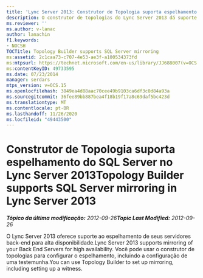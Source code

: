 ```yaml
---
title: 'Lync Server 2013: Construtor de Topologia suporta espelhamento do SQL Server'
description: O construtor de topologias do Lync Server 2013 dá suporte ao espelhamento do SQL Server.
ms.reviewer: ''
ms.author: v-lanac
author: lanachin
f1.keywords:
- NOCSH
TOCTitle: Topology Builder supports SQL Server mirroring
ms:assetid: 2c1caa73-c707-4e53-ae3f-a100534373fd
ms:mtpsurl: https://technet.microsoft.com/en-us/library/JJ688007(v=OCS.15)
ms:contentKeyID: 49733595
ms.date: 07/23/2014
manager: serdars
mtps_version: v=OCS.15
ms.openlocfilehash: 3849ea4d88aac70cee49b9103ca6df3c0d84a93a
ms.sourcegitcommit: 36fee89bb887bea4f18b19f17a8c69daf5bc423d
ms.translationtype: MT
ms.contentlocale: pt-BR
ms.lasthandoff: 11/26/2020
ms.locfileid: "49443500"
---
```

# <a name="topology-builder-supports-sql-server-mirroring-in-lync-server-2013"></a><span data-ttu-id="673fb-103">Construtor de Topologia suporta espelhamento do SQL Server no Lync Server 2013</span><span class="sxs-lookup"><span data-stu-id="673fb-103">Topology Builder supports SQL Server mirroring in Lync Server 2013</span></span>

<div data-xmlns="http://www.w3.org/1999/xhtml">

<div class="topic" data-xmlns="http://www.w3.org/1999/xhtml" data-msxsl="urn:schemas-microsoft-com:xslt" data-cs="https://msdn.microsoft.com/">

<div data-asp="https://msdn2.microsoft.com/asp">



</div>

<div id="mainSection">

<div id="mainBody"><span data-ttu-id="673fb-104">

<span> </span></span><span class="sxs-lookup"><span data-stu-id="673fb-104">

<span> </span></span></span>

<span data-ttu-id="673fb-105">_**Tópico da última modificação:** 2012-09-26_</span><span class="sxs-lookup"><span data-stu-id="673fb-105">_**Topic Last Modified:** 2012-09-26_</span></span>

<span data-ttu-id="673fb-106">O Lync Server 2013 oferece suporte ao espelhamento de seus servidores back-end para alta disponibilidade.</span><span class="sxs-lookup"><span data-stu-id="673fb-106">Lync Server 2013 supports mirroring of your Back End Servers for high availability.</span></span> <span data-ttu-id="673fb-107">Você pode usar o construtor de topologias para configurar o espelhamento, incluindo a configuração de uma testemunha.</span><span class="sxs-lookup"><span data-stu-id="673fb-107">You can use Topology Builder to set up mirroring, including setting up a witness.</span></span>

<span data-ttu-id="673fb-108"></div>

<span> </span>

</div>

</div>

</span><span class="sxs-lookup"><span data-stu-id="673fb-108"></div>

<span> </span>

</div>

</div>

</span></span></div>

